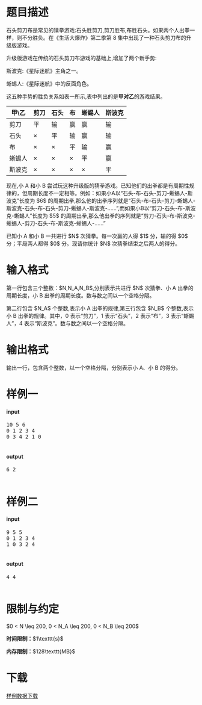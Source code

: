 # 题目描述

<p>石头剪刀布是常见的猜拳游戏:石头胜剪刀,剪刀胜布,布胜石头。如果两个人出拳一
样，则不分胜负。在《生活大爆炸》第二季第 8 集中出现了一种石头剪刀布的升级版游戏。</p>
<p>升级版游戏在传统的石头剪刀布游戏的基础上,增加了两个新手势:</p>
<p>斯波克:《星际迷航》主角之一。</p>
<p>蜥蜴人:《星际迷航》中的反面角色。</p>
<p>这五种手势的胜负关系如表一所示,表中列出的是<strong>甲对乙</strong>的游戏结果。</p>
<div class="table-responsive">
<table class="table table-bordered table-text-center table-vertical-middle"><thead><tr><th>甲\乙</th>
<th>剪刀</th>
<th>石头</th>
<th>布</th>
<th>蜥蜴人</th>
<th>斯波克</th>
</tr></thead><tbody><tr><td>剪刀</td><td>平</td><td>输</td><td>赢</td><td>赢</td><td>输</td></tr><tr><td>石头</td><td>×</td><td>平</td><td>输</td><td>赢</td><td>输</td></tr><tr><td>布</td><td>×</td><td>×</td><td>平</td><td>输</td><td>赢</td></tr><tr><td>蜥蜴人</td><td>×</td><td>×</td><td>×</td><td>平</td><td>赢</td></tr><tr><td>斯波克</td><td>×</td><td>×</td><td>×</td><td>×</td><td>平</td></tr></tbody></table></div>

<p>现在,小 A 和小 B 尝试玩这种升级版的猜拳游戏。已知他们的出拳都是有周期性规律的，但周期长度不一定相等。例如：如果小A以“石头-布-石头-剪刀-蜥蜴人-斯波克”长度为 $6$ 的周期出拳,那么他的出拳序列就是“石头-布-石头-剪刀-蜥蜴人-斯波克-石头-布-石头-剪刀-蜥蜴人-斯波克-......”,而如果小B以“剪刀-石头-布-斯波克-蜥蜴人”长度为 $5$ 的周期出拳,那么他出拳的序列就是“剪刀-石头-布-斯波克-蜥蜴人-剪刀-石头-布-斯波克-蜥蜴人-......”</p>
<p>已知小 A 和小 B 一共进行 $N$ 次猜拳。每一次赢的人得 $1$ 分，输的得 $0$ 分；平局两人都得 $0$ 分。现请你统计 $N$ 次猜拳结束之后两人的得分。</p>

# 输入格式


<p>第一行包含三个整数：$N,N_A,N_B$,分别表示共进行 $N$ 次猜拳、小 A 出拳的周期长度，小 B 出拳的周期长度。数与数之间以一个空格分隔。</p>
<p>第二行包含 $N_A$ 个整数,表示小 A 出拳的规律,第三行包含 $N_B$ 个整数,表示小 B 出拳的规律。其中，0 表示“剪刀”，1 表示“石头”，2 表示“布”，3 表示“蜥蜴人”，4 表示“斯波克”。数与数之间以一个空格分隔。</p>

# 输出格式


<p>输出一行，包含两个整数，以一个空格分隔，分别表示小 A、小 B 的得分。</p>

# 样例一


<h4>input</h4>
<pre>10 5 6
0 1 2 3 4
0 3 4 2 1 0

</pre>

<h4>output</h4>
<pre>6 2

</pre>


# 样例二


<h4>input</h4>
<pre>9 5 5
0 1 2 3 4
1 0 3 2 4

</pre>

<h4>output</h4>
<pre>4 4

</pre>


# 限制与约定


<p>$0 &lt; N \leq 200, 0 &lt; N_A \leq 200, 0 &lt; N_B \leq 200$</p>
<p><strong>时间限制：</strong>$1\texttt{s}$</p>
<p><strong>内存限制：</strong>$128\texttt{MB}$</p>

# 下载


<p><a href="/download.php?type=problem&amp;id=15">样例数据下载</a></p>
